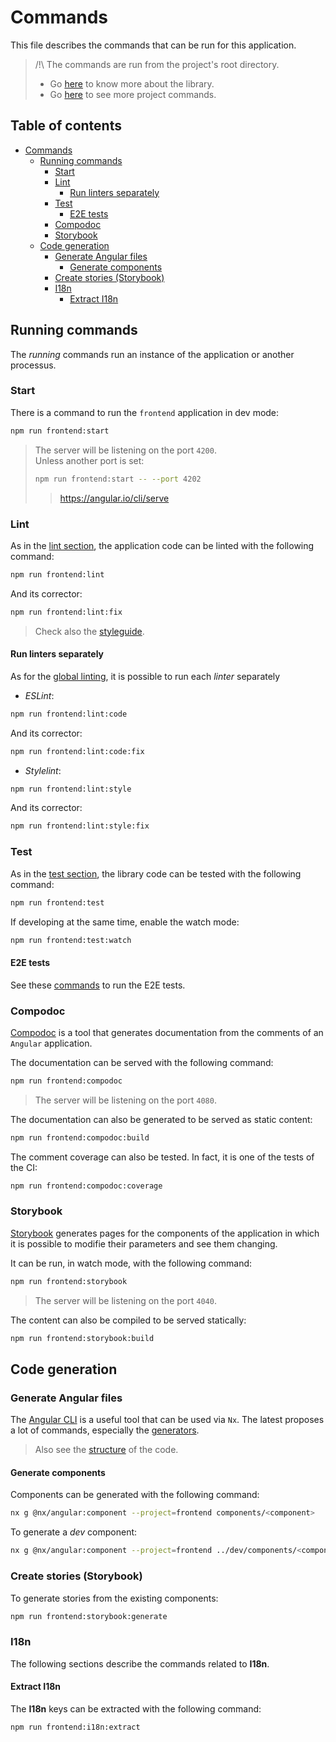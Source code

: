 # Commands

This file describes the commands that can be run for this application.

> /!\ The commands are run from the project's root directory.
>
> - Go [here](../README.md) to know more about the library.
> - Go [here](../../../docs/commands.md) to see more project commands.

## Table of contents

<!-- TOC -->
- [Commands](#commands)
  - [Running commands](#running-commands)
    - [Start](#start)
    - [Lint](#lint)
      - [Run linters separately](#run-linters-separately)
    - [Test](#test)
      - [E2E tests](#e2e-tests)
    - [Compodoc](#compodoc)
    - [Storybook](#storybook)
  - [Code generation](#code-generation)
    - [Generate Angular files](#generate-angular-files)
      - [Generate components](#generate-components)
    - [Create stories (Storybook)](#create-stories-storybook)
    - [I18n](#i18n)
      - [Extract I18n](#extract-i18n)
<!-- TOC -->

## Running commands

The _running_ commands run an instance of the application or another processus.

### Start

There is a command to run the `frontend` application in dev mode:

```bash
npm run frontend:start
```

> The server will be listening on the port `4200`.  
> Unless another port is set:
>
> ```bash
> npm run frontend:start -- --port 4202
> ```
>
> > <https://angular.io/cli/serve>

### Lint

As in the [lint section](../../../docs/commands.md#lint),
the application code can be linted with the following command:

```bash
npm run frontend:lint
```

And its corrector:

```bash
npm run frontend:lint:fix
```

> Check also the [styleguide](./styleguide.md).

#### Run linters separately

As for the [global linting](../../../docs/commands.md#lint),
it is possible to run each _linter_ separately

- _ESLint_:

```bash
npm run frontend:lint:code
```

And its corrector:

```bash
npm run frontend:lint:code:fix
```

- _Stylelint_:

```bash
npm run frontend:lint:style
```

And its corrector:

```bash
npm run frontend:lint:style:fix
```

### Test

As in the [test section](../../../docs/commands.md#test),
the library code can be tested with the following command:

```bash
npm run frontend:test
```

If developing at the same time, enable the watch mode:

```bash
npm run frontend:test:watch
```

#### E2E tests

See these [commands](../../frontend-e2e/docs/commands.md#tests) to run the E2E tests.

### Compodoc

[Compodoc](https://compodoc.app/) is a tool
that generates documentation from the comments of an `Angular` application.

The documentation can be served with the following command:

```bash
npm run frontend:compodoc
```

> The server will be listening on the port `4080`.

The documentation can also be generated to be served as static content:

```bash
npm run frontend:compodoc:build
```

The comment coverage can also be tested.
In fact, it is one of the tests of the CI:

```bash
npm run frontend:compodoc:coverage
```

### Storybook

[Storybook](https://storybook.js.org/) generates pages for the components of the application
in which it is possible to modifie their parameters and see them changing.

It can be run, in watch mode, with the following command:

```bash
npm run frontend:storybook
```

> The server will be listening on the port `4040`.

The content can also be compiled to be served statically:

```bash
npm run frontend:storybook:build
```

## Code generation

### Generate Angular files

The [Angular CLI](https://angular.io/cli) is a useful tool
that can be used via `Nx`.
The latest proposes a lot of commands,
especially the [generators](https://nx.dev/packages/angular/generators).

> Also see the [structure](./styleguide.md#structure) of the code.

#### Generate components

Components can be generated with the following command:

```bash
nx g @nx/angular:component --project=frontend components/<component>
```

To generate a _dev_ component:

```bash
nx g @nx/angular:component --project=frontend ../dev/components/<component>
```

### Create stories (Storybook)

To generate stories from the existing components:

```bash
npm run frontend:storybook:generate
```

### I18n

The following sections describe the commands related to **I18n**.

#### Extract I18n

The **I18n** keys can be extracted with the following command:

```bash
npm run frontend:i18n:extract
```
